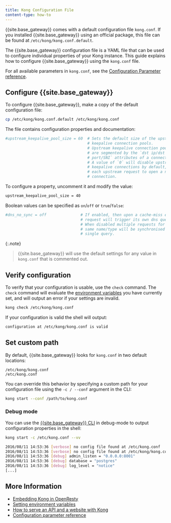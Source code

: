 ```yaml
---
title: Kong Configuration File
content-type: how-to
---
```


{{site.base_gateway}} comes with a default configuration file `kong.conf`. If you installed {{site.base_gateway}} using an official package, this file can be found at `/etc/kong/kong.conf.default`. 

The {{site.base_gateway}} configuration file is a YAML file that can be used to configure individual properties of your Kong instance. This guide explains how to configure {{site.base_gateway}} using the `kong.conf` file.

For all available parameters in `kong.conf`, see the [Configuration Parameter reference](/gateway/{{page.kong_version}}/reference/configuration/). 

## Configure {{site.base_gateway}}

To configure {{site.base_gateway}}, make a copy of the default configuration file: 

```bash
cp /etc/kong/kong.conf.default /etc/kong/kong.conf
```

The file contains configuration properties and documentation: 

```bash
#upstream_keepalive_pool_size = 60  # Sets the default size of the upstream
                                    # keepalive connection pools.
                                    # Upstream keepalive connection pools
                                    # are segmented by the `dst ip/dst
                                    # port/SNI` attributes of a connection.
                                    # A value of `0` will disable upstream
                                    # keepalive connections by default, forcing
                                    # each upstream request to open a new
                                    # connection.
```

To configure a property, uncomment it and modify the value:

```bash
upstream_keepalive_pool_size = 40
```

Boolean values can be specified as `on`/`off` or `true`/`false`:

```bash
#dns_no_sync = off               # If enabled, then upon a cache-miss every
                                 # request will trigger its own dns query.
                                 # When disabled multiple requests for the
                                 # same name/type will be synchronised to a
                                 # single query.
```

{:.note}
> {{site.base_gateway}} will use the default settings for any value in `kong.conf` that is commented out.

## Verify configuration
To verify that your configuration is usable, use the `check` command. The `check` command will evaluate the [environment variables](/gateway/{{page.kong_version}}/production/environment-variables/) you have
currently set, and will output an error if your settings are invalid. 

```bash
kong check /etc/kong/kong.conf
```
If your configuration is valid the shell will output:

```bash
configuration at /etc/kong/kong.conf is valid
```

## Set custom path

By default, {{site.base_gateway}} looks for `kong.conf` in two
default locations:

```
/etc/kong/kong.conf
/etc/kong.conf
```

You can override this behavior by specifying a custom path for your
configuration file using the `-c / --conf` argument in the CLI:

```bash
kong start --conf /path/to/kong.conf
```

### Debug mode

You can use the [{{site.base_gateway}} CLI](/gateway/{{page.kong_version}}/reference/cli/) in debug-mode to output configuration properties in the shell:

```bash
kong start -c /etc/kong.conf --vv

2016/08/11 14:53:36 [verbose] no config file found at /etc/kong.conf
2016/08/11 14:53:36 [verbose] no config file found at /etc/kong/kong.conf
2016/08/11 14:53:36 [debug] admin_listen = "0.0.0.0:8001"
2016/08/11 14:53:36 [debug] database = "postgres"
2016/08/11 14:53:36 [debug] log_level = "notice"
[...]
```


## More Information

* [Embedding Kong in OpenResty](/gateway/{{page.kong_version}}/production/kong-openresty/)
* [Setting environment variables](/gateway/{{page.kong_version}}/production/environment-variables/)
* [How to serve an API and a website with Kong](/gateway/{{page.kong_version}}/production/website-api-serving/)
* [Configuration parameter reference](/gateway/{{page.kong_version}}/reference/configuration/)